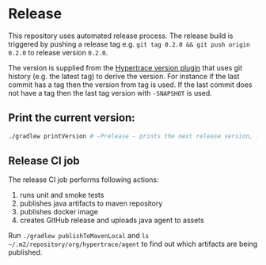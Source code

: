 # Release

This repository uses automated release process. The release build is triggered by pushing a release tag e.g.
`git tag 0.2.0 && git push origin 0.2.0` to release version `0.2.0`. 

The version is supplied from the
[Hypertrace version plugin](https://github.com/hypertrace/hypertrace-gradle-version-settings-plugin)
that uses git history (e.g. the latest tag) to derive the version. For instance if the last
commit has a tag then the version from tag is used. If the last commit does not have a tag then
the last tag version with `-SNAPSHOT` is used.

## Print the current version:

```bash
./gradlew printVersion # -Prelease - prints the next release version, it's not used at the moment.
```

## Release CI job

The release CI job performs following actions:
1. runs unit and smoke tests
2. publishes java artifacts to maven repository
3. publishes docker image
4. creates GitHub release and uploads java agent to assets

Run `./gradlew publishToMavenLocal` and `ls ~/.m2/repository/org/hypertrace/agent` to find out which
artifacts are being published.
